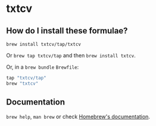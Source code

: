 # txtcv

## How do I install these formulae?

`brew install txtcv/tap/txtcv`

Or `brew tap txtcv/tap` and then `brew install txtcv`.

Or, in a `brew bundle` `Brewfile`:

```ruby
tap "txtcv/tap"
brew "txtcv"
```

## Documentation

`brew help`, `man brew` or check [Homebrew's documentation](https://docs.brew.sh).
